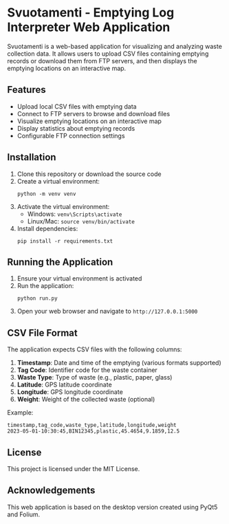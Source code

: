 # Svuotamenti - Emptying Log Interpreter Web Application

Svuotamenti is a web-based application for visualizing and analyzing waste collection data. It allows users to upload CSV files containing emptying records or download them from FTP servers, and then displays the emptying locations on an interactive map.

## Features

- Upload local CSV files with emptying data
- Connect to FTP servers to browse and download files
- Visualize emptying locations on an interactive map
- Display statistics about emptying records
- Configurable FTP connection settings

## Installation

1. Clone this repository or download the source code
2. Create a virtual environment:
   ```
   python -m venv venv
   ```
3. Activate the virtual environment:
   - Windows: `venv\Scripts\activate`
   - Linux/Mac: `source venv/bin/activate`
4. Install dependencies:
   ```
   pip install -r requirements.txt
   ```

## Running the Application

1. Ensure your virtual environment is activated
2. Run the application:
   ```
   python run.py
   ```
3. Open your web browser and navigate to `http://127.0.0.1:5000`

## CSV File Format

The application expects CSV files with the following columns:
1. **Timestamp**: Date and time of the emptying (various formats supported)
2. **Tag Code**: Identifier code for the waste container
3. **Waste Type**: Type of waste (e.g., plastic, paper, glass)
4. **Latitude**: GPS latitude coordinate
5. **Longitude**: GPS longitude coordinate
6. **Weight**: Weight of the collected waste (optional)

Example:
```
timestamp,tag_code,waste_type,latitude,longitude,weight
2023-05-01-10:30:45,BIN12345,plastic,45.4654,9.1859,12.5
```

## License

This project is licensed under the MIT License.

## Acknowledgements

This web application is based on the desktop version created using PyQt5 and Folium. 